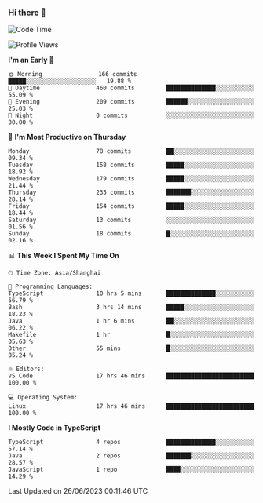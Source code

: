 ### Hi there 👋

<!--
**waynelwz/waynelwz** is a ✨ _special_ ✨ repository because its `README.md` (this file) appears on your GitHub profile.

Here are some ideas to get you started:

- 🔭 I’m currently working on ...
- 🌱 I’m currently learning ...
- 👯 I’m looking to collaborate on ...
- 🤔 I’m looking for help with ...
- 💬 Ask me about ...
- 📫 How to reach me: ...
- 😄 Pronouns: ...
- ⚡ Fun fact: ...
-->

<!--START_SECTION:waka-->
![Code Time](http://img.shields.io/badge/Code%20Time-1%2C548%20hrs%2050%20mins-blue)

![Profile Views](http://img.shields.io/badge/Profile%20Views-0-blue)

**I'm an Early 🐤** 

```text
🌞 Morning                166 commits         █████░░░░░░░░░░░░░░░░░░░░   19.88 % 
🌆 Daytime                460 commits         ██████████████░░░░░░░░░░░   55.09 % 
🌃 Evening                209 commits         ██████░░░░░░░░░░░░░░░░░░░   25.03 % 
🌙 Night                  0 commits           ░░░░░░░░░░░░░░░░░░░░░░░░░   00.00 % 
```
📅 **I'm Most Productive on Thursday** 

```text
Monday                   78 commits          ██░░░░░░░░░░░░░░░░░░░░░░░   09.34 % 
Tuesday                  158 commits         █████░░░░░░░░░░░░░░░░░░░░   18.92 % 
Wednesday                179 commits         █████░░░░░░░░░░░░░░░░░░░░   21.44 % 
Thursday                 235 commits         ███████░░░░░░░░░░░░░░░░░░   28.14 % 
Friday                   154 commits         █████░░░░░░░░░░░░░░░░░░░░   18.44 % 
Saturday                 13 commits          ░░░░░░░░░░░░░░░░░░░░░░░░░   01.56 % 
Sunday                   18 commits          █░░░░░░░░░░░░░░░░░░░░░░░░   02.16 % 
```


📊 **This Week I Spent My Time On** 

```text
🕑︎ Time Zone: Asia/Shanghai

💬 Programming Languages: 
TypeScript               10 hrs 5 mins       ██████████████░░░░░░░░░░░   56.79 % 
Bash                     3 hrs 14 mins       █████░░░░░░░░░░░░░░░░░░░░   18.23 % 
Java                     1 hr 6 mins         ██░░░░░░░░░░░░░░░░░░░░░░░   06.22 % 
Makefile                 1 hr                █░░░░░░░░░░░░░░░░░░░░░░░░   05.63 % 
Other                    55 mins             █░░░░░░░░░░░░░░░░░░░░░░░░   05.24 % 

🔥 Editors: 
VS Code                  17 hrs 46 mins      █████████████████████████   100.00 % 

💻 Operating System: 
Linux                    17 hrs 46 mins      █████████████████████████   100.00 % 
```

**I Mostly Code in TypeScript** 

```text
TypeScript               4 repos             ██████████████░░░░░░░░░░░   57.14 % 
Java                     2 repos             ███████░░░░░░░░░░░░░░░░░░   28.57 % 
JavaScript               1 repo              ████░░░░░░░░░░░░░░░░░░░░░   14.29 % 
```




 Last Updated on 26/06/2023 00:11:46 UTC
<!--END_SECTION:waka-->
